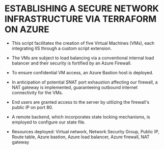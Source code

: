 # ESTABLISHING A SECURE NETWORK INFRASTRUCTURE VIA TERRAFORM ON AZURE

* This script facilitates the creation of five Virtual Machines (VMs), each integrating IIS through a custom script extension.

* The VMs are subject to load balancing via a conventional internal load balancer and their security is fortified by an Azure Firewall.

* To ensure confidential VM access, an Azure Bastion host is deployed.

* In anticipation of potential SNAT port exhaustion affecting our firewall, a NAT gateway is implemented, guaranteeing outbound internet connectivity for the VMs.

* End users are granted access to the server by utilizing the firewall's public IP on port 80.

* A remote backend, which incorporates state locking mechanisms, is employed to configure our state file.

* Resources deployed: Virtual network, Network Security Group, Public IP, Route table, Azure bastion, Azure load balancer, Azure firewall, NAT gateway 

